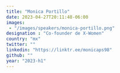 ```yaml
---
title: "Monica Portillo"
date: 2023-04-27T20:11:48-06:00
images: 
 - "/images/speakers/monica-portillo.png"
designation : "Co-founder de X-Women"
country: "mx"
twitter: ""
linkedin: "https://linktr.ee/monicaps98"
github: ""
year: "2023-h1"
---
```


